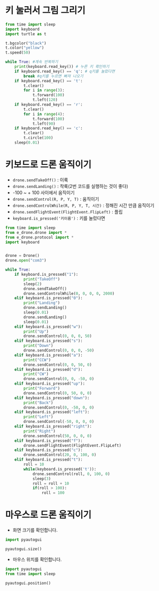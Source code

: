 # 키 눌러서 그림 그리기
```python
from time import sleep
import keyboard
import turtle as t

t.bgcolor("black")
t.color("yellow")
t.speed(50)

while True: #계속 반복하기 
    print(keyboard.read_key()) # 누른 키 확인하기
    if keyboard.read_key() == 'q': # q키를 눌렀다면 
        break #q키를 누르면 빠져 나오기
    if keyboard.read_key() == 't':
        t.clear()
        for i in range(3):
            t.forward(100)
            t.left(120)
    if keyboard.read_key() == 'r':
        t.clear()
        for i in range(4):
            t.forward(100)
            t.left(90)
    if keyboard.read_key() == 'c':
        t.clear()
        t.circle(100)        
    sleep(0.01)
```

# 키보드로 드론 움직이기
* ```drone.sendTakeOff()``` : 이륙
* ```drone.sendLanding()``` : 착륙(2번 코드를 실행하는 것이 좋다)
* -100 ~ + 100 사이에서 움직이기
* ```drone.sendControl(R, P, Y, T)``` : 움직이기
* ```drone.sendControlWhile(R, P, Y, T, 시간)``` : 정해진 시간 만큼 움직이기
* ```drone.sendFlightEvent(FlightEvent.FlipLeft)``` : 플립
* ```keyboard.is_pressed('키이름')``` : 키를 눌렀다면
```python
from time import sleep
from e_drone.drone import *
from e_drone.protocol import *
import keyboard


drone = Drone()
drone.open("com3")

while True:
    if keyboard.is_pressed("1"):
        print("TakeOff")
        sleep(2)
        drone.sendTakeOff()        
        drone.sendControlWhile(0, 0, 0, 0, 2000) 
    elif keyboard.is_pressed("0"):
        print("Landing")
        drone.sendLanding()
        sleep(0.01)
        drone.sendLanding()
        sleep(0.01)
    elif keyboard.is_pressed("w"):
        print("Up")
        drone.sendControl(0, 0, 0, 50)
    elif keyboard.is_pressed("s"):
        print("Down")
        drone.sendControl(0, 0, 0, -50)
    elif keyboard.is_pressed("a"):
        print("CCW")
        drone.sendControl(0, 0, 50, 0)
    elif keyboard.is_pressed("d"):
        print("CW")
        drone.sendControl(0, 0, -50, 0)
    elif keyboard.is_pressed("up"):
        print("Forward")
        drone.sendControl(0, 50, 0, 0)
    elif keyboard.is_pressed("down"):
        print("Back")
        drone.sendControl(0, -50, 0, 0)
    elif keyboard.is_pressed("left"):
        print("Left")
        drone.sendControl(-50, 0, 0, 0)
    elif keyboard.is_pressed("right"):
        print("Right")
        drone.sendControl(50, 0, 0, 0)
    elif keyboard.is_pressed("f"):
        drone.sendFlightEvent(FlightEvent.FlipLeft)
    elif keyboard.is_pressed("c"):
        drone.sendControl(20, 0, 100, 0)
    elif keyboard.is_pressed("t"):
        roll = 10
        while(keyboard.is_pressed('t')):
            drone.sendControl(roll, 0, 100, 0)
            sleep(3)
            roll = roll + 10
            if(roll > 100):
                roll = 100    
```

# 마우스로 드론 움직이기
* 화면 크기를 확인합니다.
```python
import pyautogui

pyautogui.size()
```

* 마우스 위치를 확인합니다.
```python
import pyautogui
from time import sleep

pyautogui.position()
```

